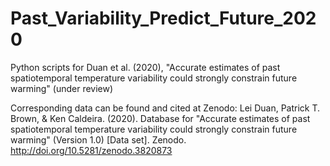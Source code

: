 # Past_Variability_Predict_Future_2020
Python scripts for Duan et al. (2020), "Accurate estimates of past spatiotemporal temperature variability could strongly constrain future warming" (under review)

Corresponding data can be found and cited at Zenodo: Lei Duan, Patrick T. Brown, & Ken Caldeira. (2020). Database for "Accurate estimates of past spatiotemporal temperature variability could strongly constrain future warming" (Version 1.0) [Data set]. Zenodo. http://doi.org/10.5281/zenodo.3820873
